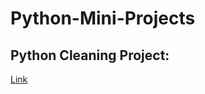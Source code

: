 # Python-Mini-Projects
## Python Cleaning Project:
[Link](https://github.com/Blake-Allan-Smith/Python-Mini-Projects/blob/main/python-cleaning.ipynb)
